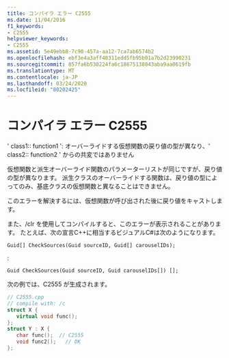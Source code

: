 ```yaml
---
title: コンパイラ エラー C2555
ms.date: 11/04/2016
f1_keywords:
- C2555
helpviewer_keywords:
- C2555
ms.assetid: 5e49ebb8-7c90-457a-aa12-7ca7ab6574b2
ms.openlocfilehash: ebf3e4a3aff48311edd5fb95b01a7b2d23990231
ms.sourcegitcommit: 857fa6b530224fa6c18675138043aba9aa0619fb
ms.translationtype: MT
ms.contentlocale: ja-JP
ms.lasthandoff: 03/24/2020
ms.locfileid: "80202425"
---
```

# <a name="compiler-error-c2555"></a>コンパイラ エラー C2555

' class1:: function1 ': オーバーライドする仮想関数の戻り値の型が異なり、' class2:: function2 ' からの共変ではありません

仮想関数と派生オーバーライド関数のパラメーターリストが同じですが、戻り値の型が異なります。 派生クラスのオーバーライドする関数は、戻り値の型によってのみ、基底クラスの仮想関数と異なることはできません。

このエラーを解決するには、仮想関数が呼び出された後に戻り値をキャストします。

また、/clr を使用してコンパイルすると、このエラーが表示されることがあります。   たとえば、次の宣言C++に相当するビジュアルC#は次のようになります。

```
Guid[] CheckSources(Guid sourceID, Guid[] carouselIDs);
```

:

```
Guid CheckSources(Guid sourceID, Guid carouselIDs[]) [];
```

次の例では、C2555 が生成されます。

```cpp
// C2555.cpp
// compile with: /c
struct X {
   virtual void func();
};
struct Y : X {
   char func();  // C2555
   void func2();   // OK
};
```
